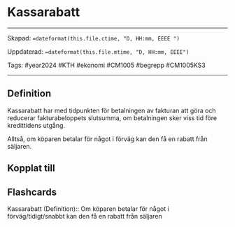 # Kassarabatt

---

Skapad: `=dateformat(this.file.ctime, "D, HH:mm, EEEE ")`

Uppdaterad: `=dateformat(this.file.mtime, "D, HH:mm, EEEE")`

Tags: #year2024 #KTH #ekonomi #CM1005 #begrepp #CM1005KS3

---

## Definition

Kassarabatt har med tidpunkten för betalningen av fakturan att göra och reducerar fakturabeloppets slutsumma, om betalningen sker viss tid före kredittidens utgång.

Alltså, om köparen betalar för något i förväg kan den få en rabatt från säljaren.

## Kopplat till

## Flashcards

Kassarabatt (Definition):: Om köparen betalar för något i förväg/tidigt/snabbt kan den få en rabatt från säljaren
<!--SR:!2024-02-27,3,250!2024-03-06,4,270-->
